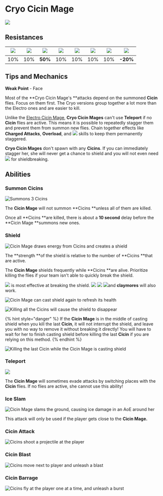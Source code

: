 # Cryo Cicin Mage

![](../../.gitbook/assets/cicin-mage-cryo-.jpg)

## Resistances

| ​​![](https://firebasestorage.googleapis.com/v0/b/gitbook-28427.appspot.com/o/assets%2F-MVAGyyACcSzyzfmgy7f%2Fsync%2F485abc41b72e4fb75fd6cf1b2c21d83a5da9a05c.png?generation=1615182625871961\&alt=media) | ​​![](https://firebasestorage.googleapis.com/v0/b/gitbook-28427.appspot.com/o/assets%2F-MVAGyyACcSzyzfmgy7f%2Fsync%2F1a9d730812988c6cd8678f117630d179f689cee0.png?generation=1615182626544397\&alt=media) | ​​![](https://firebasestorage.googleapis.com/v0/b/gitbook-28427.appspot.com/o/assets%2F-MVAGyyACcSzyzfmgy7f%2Fsync%2Fe0472b52c548a7162a648c191cad9b7bbdf4498b.png?generation=1615182626170812\&alt=media) | ​​![](https://firebasestorage.googleapis.com/v0/b/gitbook-28427.appspot.com/o/assets%2F-MVAGyyACcSzyzfmgy7f%2Fsync%2Fa8efded210241d0c6764e2819b9c750deff8a6d4.png?generation=1615182626278065\&alt=media) | ​​![](https://firebasestorage.googleapis.com/v0/b/gitbook-28427.appspot.com/o/assets%2F-MVAGyyACcSzyzfmgy7f%2Fsync%2F68e4777d7c38eb974be29d8260b1f52709a44a26.png?generation=1615182625284983\&alt=media) | ​​![](https://firebasestorage.googleapis.com/v0/b/gitbook-28427.appspot.com/o/assets%2F-MVAGyyACcSzyzfmgy7f%2Fsync%2Fcb0b6d83e3899b9d4310fb78ce58ccad28b8c839.png?generation=1615182626007947\&alt=media) | ​​![](https://firebasestorage.googleapis.com/v0/b/gitbook-28427.appspot.com/o/assets%2F-MVAGyyACcSzyzfmgy7f%2Fsync%2F347363c813f76f26b0c6c74df49012812f9fe690.png?generation=1615182625760905\&alt=media) | ​​![](https://firebasestorage.googleapis.com/v0/b/gitbook-28427.appspot.com/o/assets%2F-MVAGyyACcSzyzfmgy7f%2Fsync%2F7db8ec0e8a47656e2367909ab5d65aa19effb930.png?generation=1615182626144273\&alt=media) |
| :-------------------------------------------------------------------------------------------------------------------------------------------------------------------------------------------------------: | :-------------------------------------------------------------------------------------------------------------------------------------------------------------------------------------------------------: | :-------------------------------------------------------------------------------------------------------------------------------------------------------------------------------------------------------: | :-------------------------------------------------------------------------------------------------------------------------------------------------------------------------------------------------------: | :-------------------------------------------------------------------------------------------------------------------------------------------------------------------------------------------------------: | :-------------------------------------------------------------------------------------------------------------------------------------------------------------------------------------------------------: | :-------------------------------------------------------------------------------------------------------------------------------------------------------------------------------------------------------: | :-------------------------------------------------------------------------------------------------------------------------------------------------------------------------------------------------------: |
|                                                                                                    10%                                                                                                    |                                                                                                    10%                                                                                                    |                                                                                                  **50%**                                                                                                  |                                                                                                    10%                                                                                                    |                                                                                                    10%                                                                                                    |                                                                                                    10%                                                                                                    |                                                                                                    10%                                                                                                    |                                                                                                  **-20%**                                                                                                 |

## Tips and Mechanics

**Weak Point** - Face

Most of the **Cryo Cicin Mage's **attacks depend on the summoned **Cicin** flies. Focus on them first. The Cryo versions group together a lot more than the Electro ones and are easier to kill.

Unlike the [Electro Cicin Mage](electro-cicin-mage.md), **Cryo Cicin Mages** can't use **Teleport** if no **Cicin** flies are active. This means it is possible to repeatedly stagger them and prevent them from summon new flies. Chain together effects like **Charged Attacks**, **Overload**, and ![](../../.gitbook/assets/anemo_small.png) skills to keep them permanently staggered.

**Cryo Cicin Mages** don't spawn with any **Cicins**. If you can immediately stagger her, she will never get a chance to shield and you will not even need ![](../../.gitbook/assets/pyro_small.png) for shieldbreaking.

## Abilities

### Summon Cicins

![Summons 3 Cicins](../../.gitbook/assets/cicin_summon.gif)

The **Cicin Mage** will not summon **Cicins **unless all of them are killed.

Once all **Cicins **are killed, there is about a **10 second** delay before the **Cicin Mage **summons new ones.

### Shield

![Cicin Mage draws energy from Cicins and creates a shield](../../.gitbook/assets/cicin_shield.gif)

The **strength **of the shield is relative to the number of **Cicins **that are active.

The **Cicin Mage** shields frequently while **Cicins **are alive. Prioritize killing the flies if your team isn't able to quickly break the shield.

![](../../.gitbook/assets/pyro_small.png) is most effective at breaking the shield. ![](../../.gitbook/assets/electro_small.png) ![](../../.gitbook/assets/geo_small.png) ![](../../.gitbook/assets/anemo_small.png)and **claymores** will also work.

![Cicin Mage can cast shield again to refresh its health](../../.gitbook/assets/cicin_shield_refresh.gif)

![Killing all the Cicins will cause the shield to disappear](../../.gitbook/assets/cicin_deshield.gif)

{% hint style="danger" %}
If the **Cicin Mage** is in the middle of casting shield when you kill the last **Cicin**, it will not interrupt the shield, and leave you with no way to remove it without breaking it directly! You will have to wait for her to finish casting shield before killing the last **Cicin** if you are relying on this method.
{% endhint %}

![Killing the last Cicin while the Cicin Mage is casting shield](../../.gitbook/assets/cicin_deshield_fail.gif)

### Teleport

![](../../.gitbook/assets/cicin_teleport.gif)

The **Cicin Mage** will sometimes evade attacks by switching places with the **Cicin** flies. If no flies are active, she cannot use this ability!

### Ice Slam

![Cicin Mage slams the ground, causing ice damage in an AoE around her](<../../.gitbook/assets/cicin_slam (1).gif>)

This attack will only be used if the player gets close to the **Cicin Mage.**

### Cicin Attack

![Cicins shoot a projectile at the player](../../.gitbook/assets/cicin_attack.gif)

### Cicin Blast

![Cicins move next to player and unleash a blast](../../.gitbook/assets/cicin_burst.gif)

### Cicin Barrage

![Cicins fly at the player one at a time, and unleash a burst](../../.gitbook/assets/cicin_barrage.gif)



